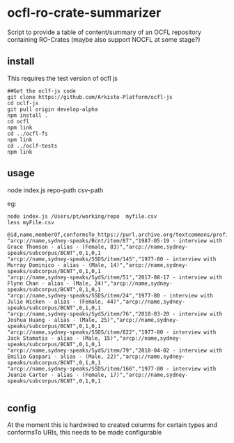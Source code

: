 # ocfl-ro-crate-summarizer
Script to provide a table of content/summary of an OCFL repository containing RO-Crates (maybe also support NOCFL at some stage?)


## install

This requires the test version of ocfl js

```
##Get the oclf-js code
git clone https://github.com/Arkisto-Platform/ocfl-js
cd oclf-js
git pull origin develop-alpha
npm install .
cd ocfl
npm link
cd ../ocfl-fs
npm link
cd ../oclf-tests
npm link

```

## usage


node index.js repo-path csv-path

eg: 

```
node index.js /Users/pt/working/repo  myfile.csv
less myFile.csv

@id,name,memberOf,conformsTo_https://purl.archive.org/textcommons/profile#Collection,conformsTo_https://purl.archive.org/textcommons/profile#Object,type_RepositoryCollection,type_RepositoryObject
"arcp://name,sydney-speaks/Bcnt/item/87","1987-05-19 - interview with Grace Thomson - alias - (Female, 83)","arcp://name,sydney-speaks/subcorpus/BCNT",0,1,0,1
"arcp://name,sydney-speaks/SSDS/item/145","1977-80 - interview with Murray Dominico - alias - (Male, 14)","arcp://name,sydney-speaks/subcorpus/BCNT",0,1,0,1
"arcp://name,sydney-speaks/SydS/item/51","2017-08-17 - interview with Flynn Chan - alias - (Male, 24)","arcp://name,sydney-speaks/subcorpus/BCNT",0,1,0,1
"arcp://name,sydney-speaks/SSDS/item/24","1977-80 - interview with Julie Wicken - alias - (Female, 44)","arcp://name,sydney-speaks/subcorpus/BCNT",0,1,0,1
"arcp://name,sydney-speaks/SydS/item/76","2018-03-20 - interview with Joshua Huang - alias - (Male, 25)","arcp://name,sydney-speaks/subcorpus/BCNT",0,1,0,1
"arcp://name,sydney-speaks/SSDS/item/822","1977-80 - interview with Jack Stamatis - alias - (Male, 15)","arcp://name,sydney-speaks/subcorpus/BCNT",0,1,0,1
"arcp://name,sydney-speaks/SydS/item/79","2018-04-02 - interview with Emilio Gaspari - alias - (Male, 22)","arcp://name,sydney-speaks/subcorpus/BCNT",0,1,0,1
"arcp://name,sydney-speaks/SSDS/item/166","1977-80 - interview with Jeanie Carter - alias - (Female, 17)","arcp://name,sydney-speaks/subcorpus/BCNT",0,1,0,1


```




## config

At the moment this is hardwired to created columns for certain types and conformsTo URIs, this needs to be made configurable

